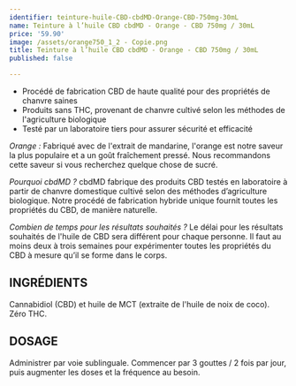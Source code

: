 ```yaml
---
identifier: teinture-huile-CBD-cbdMD-Orange-CBD-750mg-30mL
name: Teinture à l’huile CBD cbdMD - Orange - CBD 750mg / 30mL
price: '59.90'
image: /assets/orange750_1_2 - Copie.png
title: Teinture à l’huile CBD cbdMD - Orange - CBD 750mg / 30mL
published: false

---
```

<ul>
<li>Procédé de fabrication CBD de haute qualité pour des propriétés de chanvre saines</li>
<li>Produits sans THC, provenant de chanvre cultivé selon les méthodes de l'agriculture biologique</li>
<li>Testé par un laboratoire tiers pour assurer sécurité et efficacité</li>
</ul>

<i>Orange :</i>
Fabriqué avec de l'extrait de mandarine, l'orange est notre saveur la plus populaire et a un goût fraîchement pressé. Nous recommandons cette saveur si vous recherchez quelque chose de sucré.

<i>Pourquoi cbdMD ?</i>
cbdMD fabrique des produits CBD testés en laboratoire à partir de chanvre domestique cultivé selon des méthodes d’agriculture biologique. Notre procédé de fabrication hybride unique fournit toutes les propriétés du CBD, de manière naturelle.

<i>Combien de temps pour les résultats souhaités ?</i>
Le délai pour les résultats souhaités de l'huile de CBD sera différent pour chaque personne. Il faut au moins deux à trois semaines pour expérimenter toutes les propriétés du CBD à mesure qu’il se forme dans le corps.

## INGRÉDIENTS
Cannabidiol (CBD) et huile de MCT (extraite de l'huile de noix de coco). Zéro THC.

## DOSAGE
Administrer par voie sublinguale. Commencer par 3 gouttes / 2 fois par jour, puis augmenter les doses et la fréquence au besoin.
